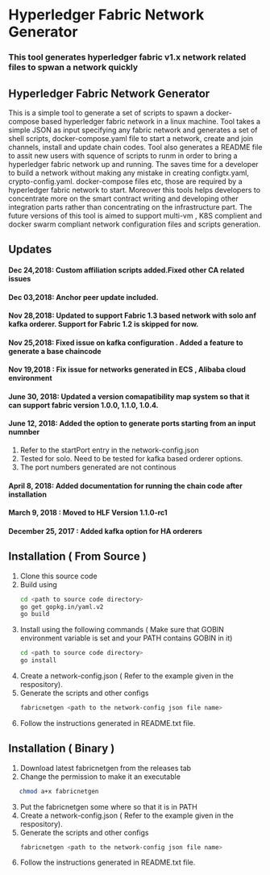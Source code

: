 # Hyperledger Fabric Network Generator
### This tool generates hyperledger fabric v1.x network related files to spwan a network quickly

Hyperledger Fabric Network Generator
--------------------------------------------
This is a simple tool to generate a set of scripts to spawn a docker-compose based hyperledger fabric network in a linux machine. Tool takes a simple JSON as input specifying any fabric network and generates a set of shell scripts, docker-compose.yaml file to start a network, create and join channels, install and update chain codes. Tool also generates a README file to assit new users with squence of scripts to runm in order to bring a hyperledger fabric network up and running.
The saves time for a developer to build a network without making any mistake in creating configtx.yaml, crypto-config.yaml. docker-compose files etc, those are required by a hyperledger fabric network to start.
Moreover this tools helps developers to concentrate more on the smart contract writing and developing other integration parts rather than concentrating on the infrastructure part. 
The future versions of this tool is aimed to support multi-vm , K8S complient and docker swarm compliant network configuration files and scripts generation. 



## Updates 
#### Dec 24,2018: Custom affiliation scripts added.Fixed other CA related issues  
#### Dec 03,2018: Anchor peer update included.  
#### Nov 28,2018: Updated to support Fabric 1.3 based network with solo anf kafka orderer. Support for Fabric 1.2 is skipped for now.
#### Nov 25,2018: Fixed issue on kafka configuration . Added a feature to generate a base chaincode
#### Nov 19,2018 : Fix issue for networks generated in ECS , Alibaba cloud environment
#### June 30, 2018: Updated a version comapatibility map system so that it can support fabric version 1.0.0, 1.1.0, 1.0.4.  
#### June 12, 2018: Added the option to generate ports starting from an input numnber
1. Refer to the startPort entry in the network-config.json
2. Tested for solo. Need to be tested for kafka based orderer options. 
3. The port numbers generated are not continous 
#### April 8, 2018: Added documentation for running the chain code after installation 
#### March 9, 2018 : Moved to HLF Version 1.1.0-rc1
#### December 25, 2017 : Added kafka option for HA orderers


## Installation  ( From Source )
1. Clone this source code
2. Build using 
    ```sh
    cd <path to source code directory>
    go get gopkg.in/yaml.v2
    go build
    ```
3. Install using  the following commands ( Make sure that GOBIN environment variable is set and your PATH contains GOBIN in it)
    ```sh
    cd <path to source code directory>
    go install
    ```
4. Create a network-config.json ( Refer to the example given in the respository).
5. Generate the scripts and other configs
    ```sh
    fabricnetgen <path to the network-config json file name>
    
 
     ```
6. Follow the instructions generated in README.txt file.

## Installation  ( Binary )
1. Download latest fabricnetgen from the releases tab
2. Change the permission to make it an executable 
 ```sh
    chmod a+x fabricnetgen
 ```  
3. Put the fabricnetgen some where so that it is in PATH  
4. Create a network-config.json ( Refer to the example given in the respository).
5. Generate the scripts and other configs
    ```sh
    fabricnetgen <path to the network-config json file name>
    
 
     ```
6. Follow the instructions generated in README.txt file.


